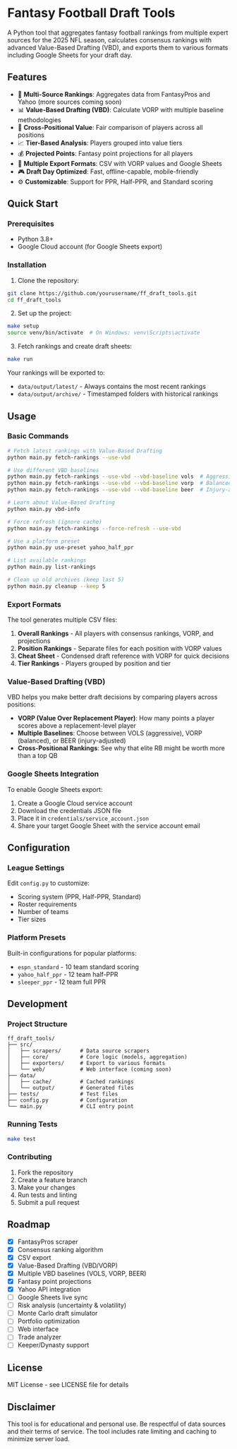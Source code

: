 # Fantasy Football Draft Tools

A Python tool that aggregates fantasy football rankings from multiple expert sources for the 2025 NFL season, calculates consensus rankings with advanced Value-Based Drafting (VBD), and exports them to various formats including Google Sheets for your draft day.

## Features

- 🏈 **Multi-Source Rankings**: Aggregates data from FantasyPros and Yahoo (more sources coming soon)
- 📊 **Value-Based Drafting (VBD)**: Calculate VORP with multiple baseline methodologies
- 🎯 **Cross-Positional Value**: Fair comparison of players across all positions
- 📈 **Tier-Based Analysis**: Players grouped into value tiers
- 💰 **Projected Points**: Fantasy point projections for all players
- 📑 **Multiple Export Formats**: CSV with VORP values and Google Sheets
- 🎮 **Draft Day Optimized**: Fast, offline-capable, mobile-friendly
- ⚙️ **Customizable**: Support for PPR, Half-PPR, and Standard scoring

## Quick Start

### Prerequisites

- Python 3.8+
- Google Cloud account (for Google Sheets export)

### Installation

1. Clone the repository:
```bash
git clone https://github.com/yourusername/ff_draft_tools.git
cd ff_draft_tools
```

2. Set up the project:
```bash
make setup
source venv/bin/activate  # On Windows: venv\Scripts\activate
```

3. Fetch rankings and create draft sheets:
```bash
make run
```

Your rankings will be exported to:
- `data/output/latest/` - Always contains the most recent rankings
- `data/output/archive/` - Timestamped folders with historical rankings

## Usage

### Basic Commands

```bash
# Fetch latest rankings with Value-Based Drafting
python main.py fetch-rankings --use-vbd

# Use different VBD baselines
python main.py fetch-rankings --use-vbd --vbd-baseline vols  # Aggressive approach
python main.py fetch-rankings --use-vbd --vbd-baseline vorp  # Balanced (default)
python main.py fetch-rankings --use-vbd --vbd-baseline beer  # Injury-adjusted

# Learn about Value-Based Drafting
python main.py vbd-info

# Force refresh (ignore cache)
python main.py fetch-rankings --force-refresh --use-vbd

# Use a platform preset
python main.py use-preset yahoo_half_ppr

# List available rankings
python main.py list-rankings

# Clean up old archives (keep last 5)
python main.py cleanup --keep 5
```

### Export Formats

The tool generates multiple CSV files:

1. **Overall Rankings** - All players with consensus rankings, VORP, and projections
2. **Position Rankings** - Separate files for each position with VORP values
3. **Cheat Sheet** - Condensed draft reference with VORP for quick decisions
4. **Tier Rankings** - Players grouped by position and tier

### Value-Based Drafting (VBD)

VBD helps you make better draft decisions by comparing players across positions:

- **VORP (Value Over Replacement Player)**: How many points a player scores above a replacement-level player
- **Multiple Baselines**: Choose between VOLS (aggressive), VORP (balanced), or BEER (injury-adjusted)
- **Cross-Positional Rankings**: See why that elite RB might be worth more than a top QB

### Google Sheets Integration

To enable Google Sheets export:

1. Create a Google Cloud service account
2. Download the credentials JSON file
3. Place it in `credentials/service_account.json`
4. Share your target Google Sheet with the service account email

## Configuration

### League Settings

Edit `config.py` to customize:

- Scoring system (PPR, Half-PPR, Standard)
- Roster requirements
- Number of teams
- Tier sizes

### Platform Presets

Built-in configurations for popular platforms:

- `espn_standard` - 10 team standard scoring
- `yahoo_half_ppr` - 12 team half-PPR
- `sleeper_ppr` - 12 team full PPR

## Development

### Project Structure

```
ff_draft_tools/
├── src/
│   ├── scrapers/      # Data source scrapers
│   ├── core/          # Core logic (models, aggregation)
│   ├── exporters/     # Export to various formats
│   └── web/           # Web interface (coming soon)
├── data/
│   ├── cache/         # Cached rankings
│   └── output/        # Generated files
├── tests/             # Test files
├── config.py          # Configuration
└── main.py            # CLI entry point
```

### Running Tests

```bash
make test
```

### Contributing

1. Fork the repository
2. Create a feature branch
3. Make your changes
4. Run tests and linting
5. Submit a pull request

## Roadmap

- [x] FantasyPros scraper
- [x] Consensus ranking algorithm
- [x] CSV export
- [x] Value-Based Drafting (VBD/VORP)
- [x] Multiple VBD baselines (VOLS, VORP, BEER)
- [x] Fantasy point projections
- [x] Yahoo API integration
- [ ] Google Sheets live sync
- [ ] Risk analysis (uncertainty & volatility)
- [ ] Monte Carlo draft simulator
- [ ] Portfolio optimization
- [ ] Web interface
- [ ] Trade analyzer
- [ ] Keeper/Dynasty support

## License

MIT License - see LICENSE file for details

## Disclaimer

This tool is for educational and personal use. Be respectful of data sources and their terms of service. The tool includes rate limiting and caching to minimize server load.